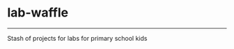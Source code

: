 # lab-waffle

--------------------------------------------------
Stash of projects for labs for primary school kids
